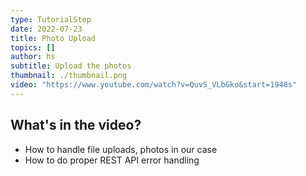 ```yaml
---
type: TutorialStep
date: 2022-07-23
title: Photo Upload
topics: []
author: hs
subtitle: Upload the photos
thumbnail: ./thumbnail.png
video: "https://www.youtube.com/watch?v=QuvS_VLbGko&start=1948s"
---
```


## What's in the video?

- How to handle file uploads, photos in our case
- How to do proper REST API error handling

